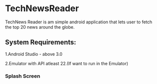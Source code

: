 # TechNewsReader
TechNews Reader is am simple android application that lets user to fetch the top 20 news around the globe.

## System Requirements:
1.Android Studio - above 3.0

2.Emulator with API atleast 22.(If want to run in the Emulator)

### Splash Screen



